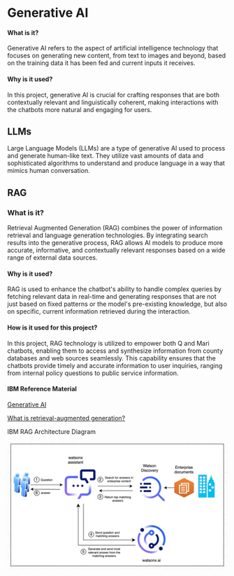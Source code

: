 # Generative AI

#### What is it?

Generative AI refers to the aspect of artificial intelligence technology that focuses on generating new content, from text to images and beyond, based on the training data it has been fed and current inputs it receives.

#### Why is it used?

In this project, generative AI is crucial for crafting responses that are both contextually relevant and linguistically coherent, making interactions with the chatbots more natural and engaging for users.

## LLMs

Large Language Models (LLMs) are a type of generative AI used to process and generate human-like text. They utilize vast amounts of data and sophisticated algorithms to understand and produce language in a way that mimics human conversation.

## RAG

### What is it?

Retrieval Augmented Generation (RAG) combines the power of information retrieval and language generation technologies. By integrating search results into the generative process, RAG allows AI models to produce more accurate, informative, and contextually relevant responses based on a wide range of external data sources.

#### Why is it used?

RAG is used to enhance the chatbot's ability to handle complex queries by fetching relevant data in real-time and generating responses that are not just based on fixed patterns or the model's pre-existing knowledge, but also on specific, current information retrieved during the interaction.

#### How is it used for this project?

In this project, RAG technology is utilized to empower both Q and Mari chatbots, enabling them to access and synthesize information from county databases and web sources seamlessly. This capability ensures that the chatbots provide timely and accurate information to user inquiries, ranging from internal policy questions to public service information.

#### IBM Reference Material
[Generative AI](https://www.ibm.com/watsonx?utm_content=SRCWW&p1=Search&p4=43700078376398807&p5=b&p9=58700008586718912&gclid=CjwKCAjwi_exBhA8EiwA_kU1MvuVGpaXUAxlZh-oCtf_lw34bCdrSRx8xmbiAZUz4gTjed7NaSgI4xoCbYsQAvD_BwE&gclsrc=aw.ds)

[What is retrieval-augmented generation?](https://research.ibm.com/blog/retrieval-augmented-generation-RAG)

IBM RAG Architecture Diagram 

![Alt text](../assets/RAG.png)

